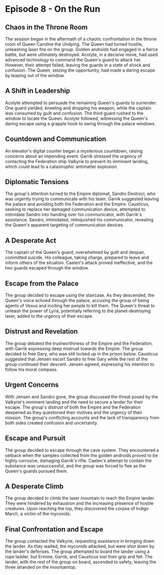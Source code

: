 # Episode 8 - On the Run

## Chaos in the Throne Room
The session began in the aftermath of a chaotic confrontation in the throne room of Queen Caroline the Undying. The Queen had turned hostile, unleashing laser fire on the group.  Golden androids had engaged in a fierce battle, but were ultimately destroyed.  Acolyte, in a decisive move, had used advanced technology to command the Queen's guard to attack her.  However, their attempt failed, leaving the guards in a state of shock and confusion.  The Queen, seizing the opportunity, had made a daring escape by leaping out of the window.    

## A Shift in Leadership
Acolyte attempted to persuade the remaining Queen's guards to surrender.  One guard yielded, kneeling and dropping his weapon, while the captain was consumed by guilt and confusion.  The third guard rushed to the window to locate the Queen.  Acolyte followed, witnessing the Queen's daring escape using a grapple hook to swing through the palace windows.    

## Countdown and Communication
An elevator's digital counter began a mysterious countdown, raising concerns about an impending event.  Garrik stressed the urgency of contacting the Federation ship Valkyrie to prevent its imminent landing, which could lead to a catastrophic antimatter explosion.    

## Diplomatic Tensions
The group's attention turned to the Empire diplomat, Sandro Destroci, who was urgently trying to communicate with his team.  Garrik suggested leaving the palace and avoiding both the Federation and the Empire.  Causticus, seeking to replace her damaged communication device, attempted to intimidate Sandro into handing over his communicator, with Garrik's assistance.  Sandro, intimidated, relinquished his communicator, revealing the Queen's apparent targeting of communication devices.    

## A Desperate Act
The captain of the Queen's guard, overwhelmed by guilt and despair, committed suicide.  His colleague, taking charge, prepared to leave and inform others of the situation.  Caelen's attack proved ineffective, and the two guards escaped through the window.    

## Escape from the Palace
The group decided to escape using the staircase.  As they descended, the Queen's voice echoed through the palace, accusing the group of being agents of Vexus and inciting her people to kill them.  The Queen's threat to unleash the power of Lyria, potentially referring to the planet-destroying laser, added to the urgency of their escape.    

## Distrust and Revelation
The group debated the trustworthiness of the Empire and the Federation, with Garrik expressing deep mistrust towards the Empire.  The group decided to free Gary, who was still locked up in the prison below.  Causticus suggested that Jensen escort Sandro to free Gary while the rest of the group continued their descent.  Jensen agreed, expressing his intention to follow his moral compass.    

## Urgent Concerns
With Jensen and Sandro gone, the group discussed the threat posed by the Valkyrie's imminent landing and the need to secure a lander for their escape.  The group's distrust of both the Empire and the Federation deepened as they questioned their motives and the urgency of their mission.  The group's conflicting accounts and the lack of transparency from both sides created confusion and uncertainty.    

## Escape and Pursuit
The group decided to escape through the cave system.  They encountered a setback when the samples collected from the golden androids proved to be highly corrosive, damaging Garrik's rifle.  Caelen's attempt to contain the substance was unsuccessful, and the group was forced to flee as the Queen's guards pursued them.    

## A Desperate Climb
The group decided to climb the laser mountain to reach the Empire lander.  They were hindered by exhaustion and the increasing presence of hostile creatures.  Upon reaching the top, they discovered the corpse of Indigo March, a victim of the myconids.    

## Final Confrontation and Escape
The group contacted the Valkyrie, requesting assistance in bringing down the lander.  As they waited, the myconids attacked, but were shot down by the lander's defenses.  The group attempted to board the lander using a rope ladder, but Ermine, Garrik, and Causticus lost their grip and fell.  The lander, with the rest of the group on board, ascended to safety, leaving the three stranded on the mountaintop.